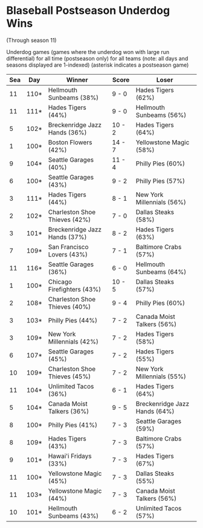 # Blaseball Postseason Underdog Wins
(Through season 11)



Underdog games (games where the underdog won with large run differential) for all time (postseason only) for all teams (note: all days and seasons displayed are 1-indexed) (asterisk indicates a postseason game)


| Sea | Day | Winner | Score | Loser | 
| ------ |------ |------ |------ |------ |
| 11 | 110* | Hellmouth Sunbeams (38%) | 9 - 0 | Hades Tigers (62%) | 
| 11 | 111* | Hades Tigers (44%) | 9 - 0 | Hellmouth Sunbeams (56%) | 
| 5 | 102* | Breckenridge Jazz Hands (36%) | 10 - 2 | Hades Tigers (64%) | 
| 1 | 100* | Boston Flowers (42%) | 14 - 7 | Yellowstone Magic (58%) | 
| 9 | 104* | Seattle Garages (40%) | 11 - 4 | Philly Pies (60%) | 
| 6 | 100* | Seattle Garages (43%) | 9 - 2 | Philly Pies (57%) | 
| 3 | 111* | Hades Tigers (44%) | 8 - 1 | New York Millennials (56%) | 
| 2 | 102* | Charleston Shoe Thieves (42%) | 7 - 0 | Dallas Steaks (58%) | 
| 3 | 101* | Breckenridge Jazz Hands (37%) | 8 - 2 | Hades Tigers (63%) | 
| 7 | 109* | San Francisco Lovers (43%) | 7 - 1 | Baltimore Crabs (57%) | 
| 11 | 116* | Seattle Garages (36%) | 6 - 0 | Hellmouth Sunbeams (64%) | 
| 1 | 100* | Chicago Firefighters (43%) | 10 - 5 | Dallas Steaks (57%) | 
| 2 | 108* | Charleston Shoe Thieves (40%) | 9 - 4 | Philly Pies (60%) | 
| 3 | 103* | Philly Pies (44%) | 7 - 2 | Canada Moist Talkers (56%) | 
| 3 | 109* | New York Millennials (42%) | 7 - 2 | Hades Tigers (58%) | 
| 6 | 107* | Seattle Garages (45%) | 7 - 2 | Hades Tigers (55%) | 
| 10 | 109* | Charleston Shoe Thieves (45%) | 7 - 2 | New York Millennials (55%) | 
| 11 | 104* | Unlimited Tacos (36%) | 6 - 1 | Hades Tigers (64%) | 
| 5 | 104* | Canada Moist Talkers (36%) | 9 - 5 | Breckenridge Jazz Hands (64%) | 
| 8 | 100* | Philly Pies (41%) | 7 - 3 | Seattle Garages (59%) | 
| 8 | 109* | Hades Tigers (43%) | 7 - 3 | Baltimore Crabs (57%) | 
| 9 | 101* | Hawai'i Fridays (33%) | 7 - 3 | Hades Tigers (67%) | 
| 11 | 100* | Yellowstone Magic (45%) | 7 - 3 | Dallas Steaks (55%) | 
| 11 | 103* | Yellowstone Magic (44%) | 7 - 3 | Canada Moist Talkers (56%) | 
| 10 | 101* | Hellmouth Sunbeams (43%) | 6 - 2 | Unlimited Tacos (57%) | 


